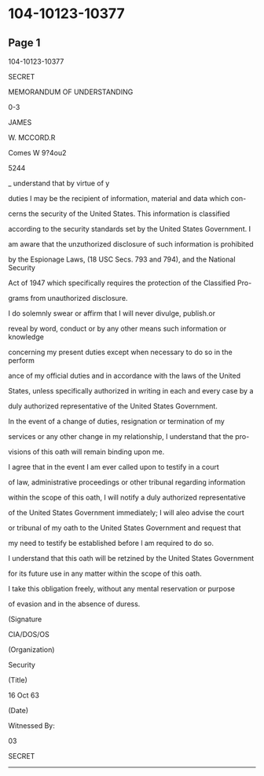 # 104-10123-10377

## Page 1

104-10123-10377

SECRET

MEMORANDUM OF UNDERSTANDING

0-3

JAMES

W. MCCORD.R

Comes W 9?4ou2

5244

_ understand that by virtue of y

duties I may be the recipient of information, material and data which con-

cerns the security of the United States. This information is classified

according to the security standards set by the United States Government. I

am aware that the unzuthorized disclosure of such information is prohibited

by the Espionage Laws, (18 USC Secs. 793 and 794), and the National Security

Act of 1947 which specifically requires the protection of the Classified Pro-

grams from unauthorized disclosure.

I do solemnly swear or affirm that I will never divulge, publish.or

reveal by word, conduct or by any other means such information or knowledge

concerning my present duties except when necessary to do so in the perform

ance of my official duties and in accordance with the laws of the United

States, unless specifically authorized in writing in each and every case by a

duly authorized representative of the United States Government.

In the event of a change of duties, resignation or termination of my

services or any other change in my relationship, I understand that the pro-

visions of this oath will remain binding upon me.

I agree that in the event I am ever called upon to testify in a court

of law, administrative proceedings or other tribunal regarding information

within the scope of this oath, I will notify a duly authorized representative

of the United States Government immediately; I will aleo advise the court

or tribunal of my oath to the United States Government and request that

my need to testify be established before l am required to do so.

I understand that this oath will be retzined by the United States Government

for its future use in any matter within the scope of this oath.

I take this obligation freely, without any mental reservation or purpose

of evasion and in the absence of duress.

(Signature

CIA/DOS/OS

(Organization)

Security

(Title)

16 Oct 63

(Date)

Witnessed By:

03

SECRET

---

